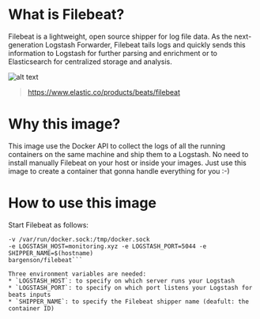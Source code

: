 # What is Filebeat?
Filebeat is a lightweight, open source shipper for log file data. As the next-generation Logstash Forwarder, Filebeat tails logs and quickly sends this information to Logstash for further parsing and enrichment or to Elasticsearch for centralized storage and analysis.

![alt text](https://static-www.elastic.co/assets/blta28996a125bb8b42/packetbeat-fish-nodes-bkgd.png?q=755 "Filebeat logo")

> https://www.elastic.co/products/beats/filebeat

# Why this image?

This image use the Docker API to collect the logs of all the running containers on the same machine and ship them to a Logstash. No need to install manually Filebeat on your host or inside your images. Just use this image to create a container that gonna handle everything for you :-)

# How to use this image
Start Filebeat as follows:

```$ docker run -ti 
-v /var/run/docker.sock:/tmp/docker.sock 
-e LOGSTASH_HOST=monitoring.xyz -e LOGSTASH_PORT=5044 -e SHIPPER_NAME=$(hostname) 
bargenson/filebeat```

Three environment variables are needed:
* `LOGSTASH_HOST`: to specify on which server runs your Logstash
* `LOGSTASH_PORT`: to specify on which port listens your Logstash for beats inputs
* `SHIPPER_NAME`: to specify the Filebeat shipper name (deafult: the container ID) 
